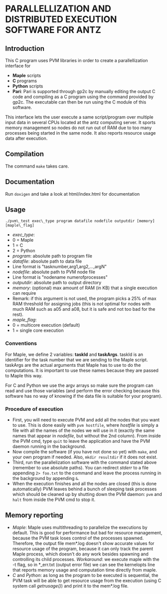 # PARALLELLIZATION AND DISTRIBUTED EXECUTION SOFTWARE FOR ANTZ

## Introduction

This C program uses PVM libraries in order to create a parallellization interface for
 - **Maple** scripts
 - **C** programs
 - **Python** scripts
 - **Pari**: Pari is supported through gp2c by manually editing the output C code and compiling as a C program using the command provided by gp2c. The executable can then be run using the C module of this software.

This interface lets the user execute a same script/program over multiple input data in several CPUs located at the antz computing server. It sports memory management so nodes do not run out of RAM due to too many processes being started in the same node. It also reports resource usage data after execution.

## Compilation

The command `make` takes care.

## Documentation

Run `doxigen` and take a look at html/index.html for documentation

## Usage

`./pvm\_test exec\_type program datafile nodefile outputdir [memory] [maple\_flag]`
 - *exec_type*:
  - 0 = Maple
  - 1 = C
  - 2 = Python
 - *program*: absolute path to program file
 - *datafile*: absolute path to data file
  - Line format is "tasknumber,arg1,arg2,...,argN"
 - *nodefile*: absolute path to PVM node file
  - Line format is "nodename numerofprocesses"
 - *outputdir*: absolute path to output directory
 - *memory*: (optional) max amount of RAM (in KB) that a single execution can require
  - Remark: if this argument is not used, the program picks a 25% of max RAM threshold for assigning jobs (this is not optimal for nodes with much RAM such as a05 and a08, but it is safe and not too bad for the rest).
 - *maple_flag*:
  - 0 = multicore execution (default)
  - 1 = single core execution

### Conventions

  For Maple, we define 2 variables: **taskId** and **taskArgs**. taskId is an identifier for the task number that we are sending to the Maple script. taskArgs are the actual arguments that Maple has to use to do the computations. It is important to use these names because they are passed to Maple this way.

  For C and Python we use the argv arrays so make sure the program can read and use those variables (and perform the error checking because this software has no way of knowing if the data file is suitable for your program).

### Procedure of execution

  - First, you will need to execute PVM and add all the nodes that you want to use. This is done easily with `pvm hostfile`, where *hostfile* is simply a file with all the names of the nodes we will use in it (exactly the same names that appear in *nodefile*, but without the 2nd column). From inside the PVM cmd, type `quit` to leave the application and have the PVM daemon running in the background.
  - Now compile the software (if you have not done so yet) with `make`, and your own program if needed. Also, `mkdir resultdir` if it does not exist.
  - Third, run the parallelization software with the command stated above (remember to use absolute paths). You can redirect *stderr* to a file appending `2> foo.txt` to the command and leave the process running in the background by appending `&`.
  - When the execution finishes and all the nodes are closed (this is done automatically) PVM leaves behind a bunch of sleeping task processes which should be cleaned up by shutting down the PVM daemon: `pvm` and `halt` from inside the PVM cmd to stop it.

## Memory reporting
  
 - *Maple*: Maple uses multithreading to parallelize the executions by default. This is good for performance but bad for resource management, because the PVM task loses control of the processes spawned. Therefore, the output file mem\*.log doesn't show accurate values for resource usage of the program, because it can only track the parent Maple process, which doesn't do any work besides spawning and controlling its child processes. *Workaround*: we execute maple with the -t flag, so in \*\_err.txt (output error file) we can see the kernelopts line that reports memory usage and computation time directly from maple.
 - *C* and *Python*: as long as the program to be executed is sequential, the PVM task will be able to get resource usage from the execution (using C system call *getrusage()*) and print it to the mem\*.log file.
